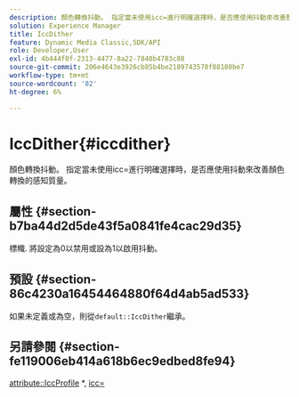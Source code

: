 ```yaml
---
description: 顏色轉換抖動。 指定當未使用icc=進行明確選擇時，是否應使用抖動來改善顏色轉換的感知質量。
solution: Experience Manager
title: IccDither
feature: Dynamic Media Classic,SDK/API
role: Developer,User
exl-id: 4b444f0f-2313-4477-8a22-7840b4783c88
source-git-commit: 206e4643e3926cb85b4be2189743578f88180be7
workflow-type: tm+mt
source-wordcount: '82'
ht-degree: 6%

---
```


# IccDither{#iccdither}

顏色轉換抖動。 指定當未使用icc=進行明確選擇時，是否應使用抖動來改善顏色轉換的感知質量。

## 屬性 {#section-b7ba44d2d5de43f5a0841fe4cac29d35}

標幟. 將設定為0以禁用或設為1以啟用抖動。

## 預設 {#section-86c4230a16454464880f64d4ab5ad533}

如果未定義或為空，則從`default::IccDither`繼承。

## 另請參閱 {#section-fe119006eb414a618b6ec9edbed8fe94}

[attribute::IccProfile](../../../../../is-api/image-catalog/image-serving-api-ref/c-image-catalog-reference/c-attributes-reference/r-iccprofilegray.md) *,  [icc=](../../../../../is-api/http-ref/image-serving-api-ref/c-http-protocol-reference/c-command-reference/r-icc.md#reference-182b5679e21e4df3b4d330535a5a7517)
